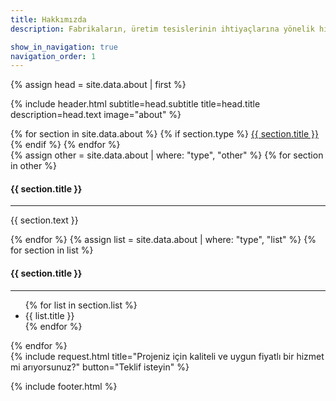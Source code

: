 ```yaml
---
title: Hakkımızda
description: Fabrikaların, üretim tesislerinin ihtiyaçlarına yönelik hizmetler sunan, sevkiyat kalitesini artıran ve kendini sürekli olarak geliştiren Ünyap, girişimci, yenilikçi ve sorumluluk taşıyan vizyoner ruhuyla 2018 yılında kurulmuştur.

show_in_navigation: true
navigation_order: 1
---
```


{% assign head = site.data.about | first %}

{% include header.html
  subtitle=head.subtitle
  title=head.title
  description=head.text
  image="about"
%}

<main>
  <section>
    <div class="container md:px-8 mx-auto flex">
      <aside class="hidden md:block md:w-1/4">
        <nav class="flex flex-col md:py-16 sticky top-0">
          {% for section in site.data.about %}
            {% if section.type %}
              <a class="px-8 py-2 border-l-2 border-gray-400 text-base font-semibold hover:text-orange-600 hover:border-orange-600" href="#{{ section.url }}">{{ section.title }}</a>
            {% endif %}
          {% endfor %}
        </nav>
      </aside>
      <div class="w-full md:w-3/4 md:border-l border-gray-400">
        {% assign other = site.data.about | where: "type", "other" %}
        {% for section in other %}
          <div id="{{ section.url }}" class="px-8 py-8 md:py-16 border-b border-gray-400">
            <h4 class="text-xl font-semibold mb-2">{{ section.title }}</h4>
            <hr class="w-16 border-t-2 border-orange-600 mb-4">
            <p class="text-base">{{ section.text }}</p>
          </div>
        {% endfor %}
        {% assign list = site.data.about | where: "type", "list" %}
        {% for section in list %}
          <div id="{{ section.url }}" class="px-8 py-8 md:py-16 border-b border-gray-400">
            <h4 class="text-xl font-semibold mb-2">{{ section.title }}</h4>
            <hr class="w-16 border-t-2 border-orange-600 mb-4">
            <ul class="list-disc pl-4">
              {% for list in section.list %}
              <li class="mb-2 text-sm font-semibold">{{ list.title }}</li>
              {% endfor %}
            </ul>
          </div>
        {% endfor %}
      </div>
    </div>
  </section>
  {% include request.html
    title="Projeniz için kaliteli ve uygun fiyatlı bir hizmet mi arıyorsunuz?"
    button="Teklif isteyin"
  %}
</main>

{% include footer.html %}

